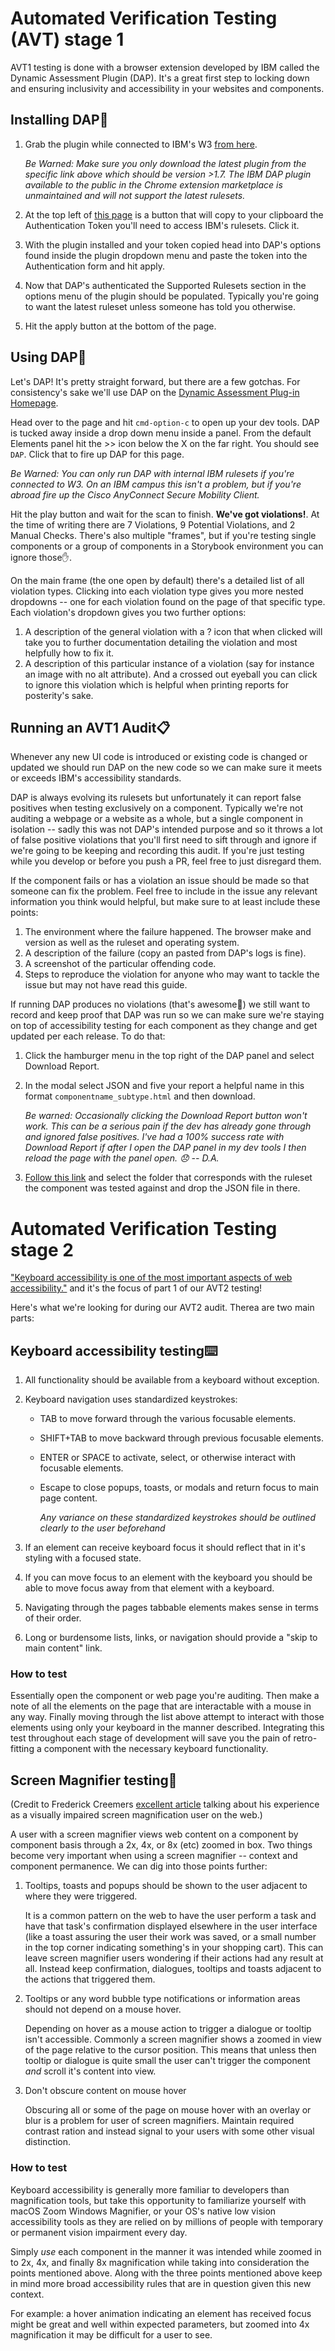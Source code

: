 # Automated Verification Testing (AVT) stage 1

AVT1 testing is done with a browser extension developed by IBM called the Dynamic Assessment Plugin (DAP). It's a great first step to locking down and ensuring inclusivity and accessibility in your websites and components.

## Installing DAP🔧

1. Grab the plugin while connected to IBM's W3 [from here](https://ibm.biz/BdYkWF).

   _Be Warned: Make sure you only download the latest plugin from the specific link above which should be version >1.7. The IBM DAP plugin available to the public in the Chrome extension marketplace is unmaintained and will not support the latest rulesets._

2. At the top left of [this page](https://ibm.biz/BdYkML) is a button that will copy to your clipboard the Authentication Token you'll need to access IBM's rulesets. Click it.
3. With the plugin installed and your token copied head into DAP's options found inside the plugin dropdown menu and paste the token into the Authentication form and hit apply.
4. Now that DAP's authenticated the Supported Rulesets section in the options menu of the plugin should be populated. Typically you're going to want the latest ruleset unless someone has told you otherwise.
5. Hit the apply button at the bottom of the page.

## Using DAP👷

Let's DAP! It's pretty straight forward, but there are a few gotchas. For consistency's sake we'll use DAP on the [Dynamic Assessment Plug-in Homepage](https://ibm.biz/BdYkM9).

Head over to the page and hit `cmd-option-c` to open up your dev tools. DAP is tucked away inside a drop down menu inside a panel. From the default Elements panel hit the >> icon below the X on the far right. You should see `DAP`. Click that to fire up DAP for this page.

_Be Warned: You can only run DAP with internal IBM rulesets if you're connected to W3. On an IBM campus this isn't a problem, but if you're abroad fire up the Cisco AnyConnect Secure Mobility Client._

Hit the play button and wait for the scan to finish. **We've got violations!**. At the time of writing there are 7 Violations, 9 Potential Violations, and 2 Manual Checks. There's also multiple "frames", but if you're testing single components or a group of components in a Storybook environment you can ignore those✋.

On the main frame (the one open by default) there's a detailed list of all violation types. Clicking into each violation type gives you more nested dropdowns -- one for each violation found on the page of that specific type. Each violation's dropdown gives you two further options:

1.  A description of the general violation with a ? icon that when clicked will take you to further documentation detailing the violation and most helpfully how to fix it.
2.  A description of this particular instance of a violation (say for instance an image with no alt attribute). And a crossed out eyeball you can click to ignore this violation which is helpful when printing reports for posterity's sake.

## Running an AVT1 Audit📋

Whenever any new UI code is introduced or existing code is changed or updated we should run DAP on the new code so we can make sure it meets or exceeds IBM's accessibility standards.

DAP is always evolving its rulesets but unfortunately it can report false positives when testing exclusively on a component. Typically we're not auditing a webpage or a website as a whole, but a single component in isolation -- sadly this was not DAP's intended purpose and so it throws a lot of false positive violations that you'll first need to sift through and ignore if we're going to be keeping and recording this audit. If you're just testing while you develop or before you push a PR, feel free to just disregard them.

If the component fails or has a violation an issue should be made so that someone can fix the problem. Feel free to include in the issue any relevant information you think would helpful, but make sure to at least include these points:

1. The environment where the failure happened. The browser make and version as well as the ruleset and operating system.
2. A description of the failure (copy an pasted from DAP's logs is fine).
3. A screenshot of the particular offending code.
4. Steps to reproduce the violation for anyone who may want to tackle the issue but may not have read this guide.

If running DAP produces no violations (that's awesome🎉) we still want to record and keep proof that DAP was run so we can make sure we're staying on top of accessibility testing for each component as they change and get updated per each release. To do that:

1. Click the hamburger menu in the top right of the DAP panel and select Download Report.
2. In the modal select JSON and five your report a helpful name in this format `componentname_subtype.html` and then download.

   _Be warned: Occasionally clicking the Download Report button won't work. This can be a serious pain if the dev has already gone through and ignored false positives. I've had a 100% success rate with Download Report if after I open the DAP panel in my dev tools I then reload the page with the panel open. 😞 -- D.A._

3. [Follow this link](https://ibm.biz/BdYkMA) and select the folder that corresponds with the ruleset the component was tested against and drop the JSON file in there.

# Automated Verification Testing stage 2

["Keyboard accessibility is one of the most important aspects of web accessibility."](https://webaim.org/techniques/keyboard/) and it's the focus of part 1 of our AVT2 testing!

Here's what we're looking for during our AVT2 audit. Therea are two main parts:

## Keyboard accessibility testing⌨️

1. All functionality should be available from a keyboard without exception.
2. Keyboard navigation uses standardized keystrokes:

   - TAB to move forward through the various focusable elements.
   - SHIFT+TAB to move backward through previous focusable elements.
   - ENTER or SPACE to activate, select, or otherwise interact with focusable elements.
   - Escape to close popups, toasts, or modals and return focus to main page content.

     _Any variance on these standardized keystrokes should be outlined clearly to the user beforehand_

3. If an element can receive keyboard focus it should reflect that in it's styling with a focused state.
4. If you can move focus to an element with the keyboard you should be able to move focus away from that element with a keyboard.
5. Navigating through the pages tabbable elements makes sense in terms of their order.
6. Long or burdensome lists, links, or navigation should provide a "skip to main content" link.

### How to test

Essentially open the component or web page you're auditing. Then make a note of all the elements on the page that are interactable with a mouse in any way. Finally moving through the list above attempt to interact with those elements using only your keyboard in the manner described. Integrating this test throughout each stage of development will save you the pain of retro-fitting a component with the necessary keyboard functionality.

## Screen Magnifier testing🔎

(Credit to Frederick Creemers [excellent article](https://dev.to/_bigblind/how-to-make-your-website-accessible-to-people-who-use-a-screen-magnifier) talking about his experience as a visually impaired screen magnification user on the web.)

A user with a screen magnifier views web content on a component by component basis through a 2x, 4x, or 8x (etc) zoomed in box. Two things become very important when using a screen magnifier -- context and component permanence. We can dig into those points further:

1. Tooltips, toasts and popups should be shown to the user adjacent to where they were triggered.

   It is a common pattern on the web to have the user perform a task and have that task's confirmation displayed elsewhere in the user interface (like a toast assuring the user their work was saved, or a small number in the top corner indicating something's in your shopping cart). This can leave screen magnifier users wondering if their actions had any result at all. Instead keep confirmation, dialogues, tooltips and toasts adjacent to the actions that triggered them.

2. Tooltips or any word bubble type notifications or information areas should not depend on a mouse hover.

   Depending on hover as a mouse action to trigger a dialogue or tooltip isn't accessible. Commonly a screen magnifier shows a zoomed in view of the page relative to the cursor position. This means that unless then tooltip or dialogue is quite small the user can't trigger the component _and_ scroll it's content into view.

3. Don't obscure content on mouse hover

   Obscuring all or some of the page on mouse hover with an overlay or blur is a problem for user of screen magnifiers. Maintain required contrast ration and instead signal to your users with some other visual distinction.

### How to test

Keyboard accessibility is generally more familiar to developers than magnification tools, but take this opportunity to familiarize yourself with macOS Zoom Windows Magnifier, or your OS's native low vision accessibility tools as they are relied on by millions of people with temporary or permanent vision impairment every day.

Simply _use_ each component in the manner it was intended while zoomed in to 2x, 4x, and finally 8x magnification while taking into consideration the points mentioned above. Along with the three points mentioned above keep in mind more broad accessibility rules that are in question given this new context.

For example: a hover animation indicating an element has received focus might be great and well within expected parameters, but zoomed into 4x magnification it may be difficult for a user to see.
